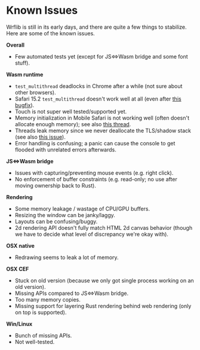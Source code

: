 # Known Issues

Wrflib is still in its early days, and there are quite a few things to stabilize. Here are some of the known issues.

**Overall**
* Few automated tests yet (except for JS<=>Wasm bridge and some font stuff).

**Wasm runtime**
* `test_multithread` deadlocks in Chrome after a while (not sure about other browsers).
* Safari 15.2 `test_multithread` doesn't work well at all (even after [this bugfix](https://bugs.webkit.org/show_bug.cgi?id=234833)).
* Touch is not super well tested/supported yet.
* Memory initialization in Mobile Safari is not working well (often doesn't allocate enough memory); see also [this thread](https://github.com/WebAssembly/design/issues/1397).
* Threads leak memory since we never deallocate the TLS/shadow stack (see also [this issue](https://github.com/rust-lang/rust/issues/77839)).
* Error handling is confusing; a panic can cause the console to get flooded with unrelated errors afterwards.

**JS<=>Wasm bridge**
* Issues with capturing/preventing mouse events (e.g. right click).
* No enforcement of buffer constraints (e.g. read-only; no use after moving ownership back to Rust).

**Rendering**
* Some memory leakage / wastage of CPU/GPU buffers.
* Resizing the window can be janky/laggy.
* Layouts can be confusing/buggy.
* 2d rendering API doesn't fully match HTML 2d canvas behavior (though we have to decide what level of discrepancy we're okay with).

**OSX native**
* Redrawing seems to leak a lot of memory.

**OSX CEF**
* Stuck on old version (because we only got single process working on an old version).
* Missing APIs compared to JS<=>Wasm bridge.
* Too many memory copies.
* Missing support for layering Rust rendering behind web rendering (only on top is supported).

**Win/Linux**
* Bunch of missing APIs.
* Not well-tested.
